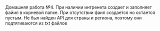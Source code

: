Домашняя работа №4. При наличии интренета создает и заполняет файил в корневой папке. При отсутствии фаил создается но остается пустым.
Не был найден API для страны и региона, поэтому они подтягиваются из txt файлов
